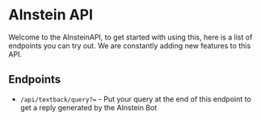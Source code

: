 # AInstein API

Welcome to the AInsteinAPI, to get started with using this, here is a list of endpoints you can try out. We are constantly adding new features to this API.

## Endpoints

* `/api/textback/query?=` - Put your query at the end of this endpoint to get a reply generated by the AInstein Bot
